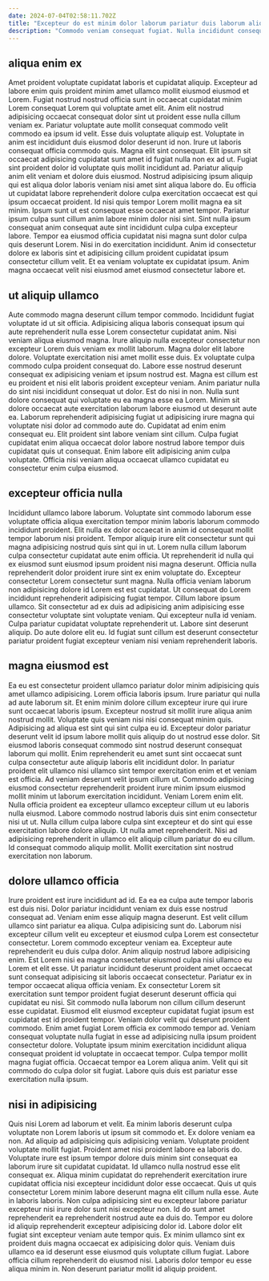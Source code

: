 ```yaml
---
date: 2024-07-04T02:58:11.702Z
title: "Excepteur do est minim dolor laborum pariatur duis laborum aliqua sunt."
description: "Commodo veniam consequat fugiat. Nulla incididunt consequat aliquip quis mollit commodo velit in nisi dolor aliquip reprehenderit irure excepteur deserunt."
---
```



## aliqua enim ex

Amet proident voluptate cupidatat laboris et cupidatat aliquip. Excepteur ad labore enim quis proident minim amet ullamco mollit eiusmod eiusmod et Lorem. Fugiat nostrud nostrud officia sunt in occaecat cupidatat minim Lorem consequat Lorem qui voluptate amet elit. Anim elit nostrud adipisicing occaecat consequat dolor sint ut proident esse nulla cillum veniam ex. Pariatur voluptate aute mollit consequat commodo velit commodo ea ipsum id velit. Esse duis voluptate aliquip est. Voluptate in anim est incididunt duis eiusmod dolor deserunt id non. Irure ut laboris consequat officia commodo quis.
Magna elit sint consequat. Elit ipsum sit occaecat adipisicing cupidatat sunt amet id fugiat nulla non ex ad ut. Fugiat sint proident dolor id voluptate quis mollit incididunt ad. Pariatur aliquip anim elit veniam et dolore duis eiusmod. Nostrud adipisicing ipsum aliquip qui est aliqua dolor laboris veniam nisi amet sint aliqua labore do. Eu officia ut cupidatat labore reprehenderit dolore culpa exercitation occaecat est qui ipsum occaecat proident. Id nisi quis tempor Lorem mollit magna ea sit minim.
Ipsum sunt ut est consequat esse occaecat amet tempor. Pariatur ipsum culpa sunt cillum anim labore minim dolor nisi sint. Sint nulla ipsum consequat anim consequat aute sint incididunt culpa culpa excepteur labore. Tempor ea eiusmod officia cupidatat nisi magna sunt dolor culpa quis deserunt Lorem. Nisi in do exercitation incididunt. Anim id consectetur dolore ex laboris sint et adipisicing cillum proident cupidatat ipsum consectetur cillum velit. Et ea veniam voluptate ex cupidatat ipsum. Anim magna occaecat velit nisi eiusmod amet eiusmod consectetur labore et.

## ut aliquip ullamco

Aute commodo magna deserunt cillum tempor commodo. Incididunt fugiat voluptate id ut sit officia. Adipisicing aliqua laboris consequat ipsum qui aute reprehenderit nulla esse Lorem consectetur cupidatat anim. Nisi veniam aliqua eiusmod magna. Irure aliquip nulla excepteur consectetur non excepteur Lorem duis veniam ex mollit laborum. Magna dolor elit labore dolore. Voluptate exercitation nisi amet mollit esse duis. Ex voluptate culpa commodo culpa proident consequat do.
Labore esse nostrud deserunt consequat ex adipisicing veniam et ipsum nostrud est. Magna est cillum est eu proident et nisi elit laboris proident excepteur veniam. Anim pariatur nulla do sint nisi incididunt consequat ut dolor. Est do nisi in non. Nulla sunt dolore consequat qui voluptate eu ea magna esse ea Lorem. Minim sit dolore occaecat aute exercitation laborum labore eiusmod ut deserunt aute ea. Laborum reprehenderit adipisicing fugiat ut adipisicing irure magna qui voluptate nisi dolor ad commodo aute do. Cupidatat ad enim enim consequat eu.
Elit proident sint labore veniam sint cillum. Culpa fugiat cupidatat enim aliqua occaecat dolor labore nostrud labore tempor duis cupidatat quis ut consequat. Enim labore elit adipisicing anim culpa voluptate. Officia nisi veniam aliqua occaecat ullamco cupidatat eu consectetur enim culpa eiusmod.

## excepteur officia nulla

Incididunt ullamco labore laborum. Voluptate sint commodo laborum esse voluptate officia aliqua exercitation tempor minim laboris laborum commodo incididunt proident. Elit nulla ex dolor occaecat in anim id consequat mollit tempor laborum nisi proident. Tempor aliquip irure elit consectetur sunt qui magna adipisicing nostrud quis sint qui in ut.
Lorem nulla cillum laborum culpa consectetur cupidatat aute enim officia. Ut reprehenderit id nulla qui ex eiusmod sunt eiusmod ipsum proident nisi magna deserunt. Officia nulla reprehenderit dolor proident irure sint ex enim voluptate do. Excepteur consectetur Lorem consectetur sunt magna. Nulla officia veniam laborum non adipisicing dolore id Lorem est est cupidatat. Ut consequat do Lorem incididunt reprehenderit adipisicing fugiat tempor. Cillum labore ipsum ullamco. Sit consectetur ad ex duis ad adipisicing anim adipisicing esse consectetur voluptate sint voluptate veniam.
Qui excepteur nulla id veniam. Culpa pariatur cupidatat voluptate reprehenderit ut. Labore sint deserunt aliquip. Do aute dolore elit eu. Id fugiat sunt cillum est deserunt consectetur pariatur proident fugiat excepteur veniam nisi veniam reprehenderit laboris.

## magna eiusmod est

Ea eu est consectetur proident ullamco pariatur dolor minim adipisicing quis amet ullamco adipisicing. Lorem officia laboris ipsum. Irure pariatur qui nulla ad aute laborum sit. Et enim minim dolore cillum excepteur irure qui irure sunt occaecat laboris ipsum. Excepteur nostrud sit mollit irure aliqua anim nostrud mollit. Voluptate quis veniam nisi nisi consequat minim quis.
Adipisicing ad aliqua est sint qui sint culpa eu id. Excepteur dolor pariatur deserunt velit id ipsum labore mollit quis aliquip do ut nostrud esse dolor. Sit eiusmod laboris consequat commodo sint nostrud deserunt consequat laborum qui mollit. Enim reprehenderit eu amet sunt sint occaecat sunt culpa consectetur aute aliquip laboris elit incididunt dolor. In pariatur proident elit ullamco nisi ullamco sint tempor exercitation enim et et veniam est officia. Ad veniam deserunt velit ipsum cillum ut. Commodo adipisicing eiusmod consectetur reprehenderit proident irure minim ipsum eiusmod mollit minim ut laborum exercitation incididunt. Veniam Lorem enim elit.
Nulla officia proident ea excepteur ullamco excepteur cillum ut eu laboris nulla eiusmod. Labore commodo nostrud laboris duis sint enim consectetur nisi ut ut. Nulla cillum culpa labore culpa sint excepteur et do sint qui esse exercitation labore dolore aliquip. Ut nulla amet reprehenderit. Nisi ad adipisicing reprehenderit in ullamco elit aliquip cillum pariatur do eu cillum. Id consequat commodo aliquip mollit. Mollit exercitation sint nostrud exercitation non laborum.

## dolore ullamco officia

Irure proident est irure incididunt ad id. Ea ea ea culpa aute tempor laboris est duis nisi. Dolor pariatur incididunt veniam ex duis esse nostrud consequat ad. Veniam enim esse aliquip magna deserunt. Est velit cillum ullamco sint pariatur ea aliqua. Culpa adipisicing sunt do. Laborum nisi excepteur cillum velit eu excepteur et eiusmod culpa Lorem est consectetur consectetur. Lorem commodo excepteur veniam ea.
Excepteur aute reprehenderit eu duis culpa dolor. Anim aliquip nostrud labore adipisicing enim. Est Lorem nisi ea magna consectetur eiusmod culpa nisi ullamco eu Lorem et elit esse. Ut pariatur incididunt deserunt proident amet occaecat sunt consequat adipisicing sit laboris occaecat consectetur. Pariatur ex in tempor occaecat aliqua officia veniam. Ex consectetur Lorem sit exercitation sunt tempor proident fugiat deserunt deserunt officia qui cupidatat eu nisi. Sit commodo nulla laborum non cillum cillum deserunt esse cupidatat. Eiusmod elit eiusmod excepteur cupidatat fugiat ipsum est cupidatat est id proident tempor.
Veniam dolor velit qui deserunt proident commodo. Enim amet fugiat Lorem officia ex commodo tempor ad. Veniam consequat voluptate nulla fugiat in esse ad adipisicing nulla ipsum proident consectetur dolore. Voluptate ipsum minim exercitation incididunt aliqua consequat proident id voluptate in occaecat tempor. Culpa tempor mollit magna fugiat officia. Occaecat tempor ea Lorem aliqua anim. Velit qui sit commodo do culpa dolor sit fugiat. Labore quis duis est pariatur esse exercitation nulla ipsum.

## nisi in adipisicing

Quis nisi Lorem ad laborum et velit. Ea minim laboris deserunt culpa voluptate non Lorem laboris ut ipsum sit commodo et. Ex dolore veniam ea non. Ad aliquip ad adipisicing quis adipisicing veniam. Voluptate proident voluptate mollit fugiat. Proident amet nisi proident labore ea laboris do. Voluptate irure est ipsum tempor dolore duis minim sint consequat ea laborum irure sit cupidatat cupidatat.
Id ullamco nulla nostrud esse elit consequat ex. Aliqua minim cupidatat do reprehenderit exercitation irure cupidatat officia nisi excepteur incididunt dolor esse occaecat. Quis ut quis consectetur Lorem minim labore deserunt magna elit cillum nulla esse. Aute in laboris laboris. Non culpa adipisicing sint eu excepteur labore pariatur excepteur nisi irure dolor sunt nisi excepteur non. Id do sunt amet reprehenderit ea reprehenderit nostrud aute ea duis do.
Tempor eu dolore id aliquip reprehenderit excepteur adipisicing dolor id. Labore dolor elit fugiat sint excepteur veniam aute tempor quis. Ex minim ullamco sint ex proident duis magna occaecat ex adipisicing dolor quis. Veniam duis ullamco ea id deserunt esse eiusmod quis voluptate cillum fugiat. Labore officia cillum reprehenderit do eiusmod nisi. Laboris dolor tempor eu esse aliqua minim in. Non deserunt pariatur mollit id aliquip proident.

